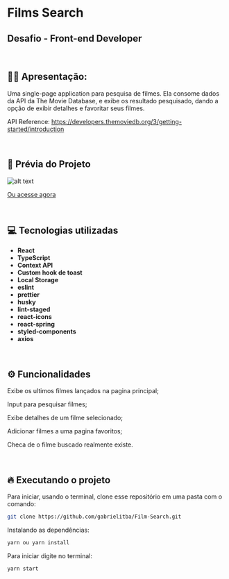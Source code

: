 # Films Search

## Desafio - Front-end Developer

&nbsp;

## 🙋‍♂ Apresentação:

Uma single-page application para pesquisa de filmes. Ela consome dados da API da The Movie Database, e exibe os resultado pesquisado, dando a opção de exibir detalhes e favoritar seus filmes.

API Reference: https://developers.themoviedb.org/3/getting-started/introduction

&nbsp;

## 🎥 Prévia do Projeto

![alt text](https://i.imgur.com/VSli0F0.gif)

[Ou acesse agora](https://filmstalker.netlify.app/)

&nbsp;

## 💻 Tecnologias utilizadas

- **React**
- **TypeScript**
- **Context API**
- **Custom hook de toast**
- **Local Storage**
- **eslint**
- **prettier**
- **husky**
- **lint-staged**
- **react-icons**
- **react-spring**
- **styled-components**
- **axios**

&nbsp;

## ⚙️ Funcionalidades

Exibe os ultimos filmes lançados na pagina principal;

Input para pesquisar filmes;

Exibe detalhes de um filme selecionado;

Adicionar filmes a uma pagina favoritos;

Checa de o filme buscado realmente existe.

&nbsp;

## 🔥️ Executando o projeto

Para iniciar, usando o terminal, clone esse repositório em uma pasta com o comando:

```bash
git clone https://github.com/gabrielitba/Film-Search.git
```

Instalando as dependências:

```bash
yarn ou yarn install
```

Para iniciar digite no terminal:

```bash
yarn start
```
